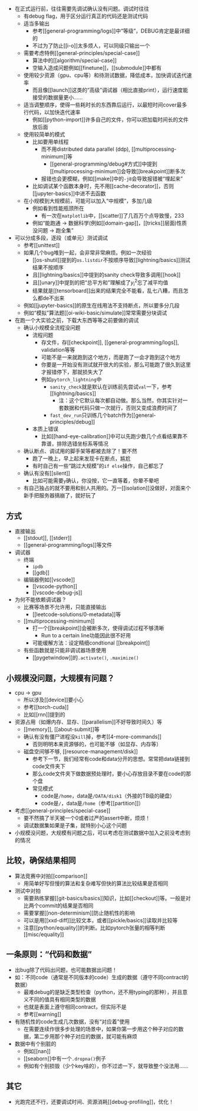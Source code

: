 - 在正式运行前，往往需要先调试确认没有问题。调试时往往
  - 有debug flag，用于区分运行真正的代码还是测试代码
  - 适当多输出
    - 参考[[general-programming/logs]]中“等级”，DEBUG肯定是最详细的
    - 不过为了防止[[i-o]]太多烦人，可以同级只输出一个
  - 需要考虑特例[[general-principles/special-case]]
    - 算法中的[[algorithm/special-case]]
    - 空输入造成问题例如[[finetune]]，[[submodule]]中都有
  - 使用较少资源（gpu、cpu等）和待测试数据，降低成本，加快调试迭代速率
    - 而且像[[launch]]这类的“高级”调试器（相比直接print），运行速度能接受的数据量更小……
  - 适当调整顺序，使得一些耗时长的东西靠后运行，以最短时间cover最多行代码，以加快迭代速率
    - 例如[[python-import]]许多自己的文件，你可以把加载时间长的文件放后面
  - 使用较简单的模式
    - 比如要用单线程
      - 而不用distributed data parallel (ddp), [[multiprocessing-minimum]]等
        - [[general-programming/debug#方式]]中提到[[multiprocessing-minimum]]会导致[[breakpoint]]断多次
      - 报错也会更模糊，例如[[make]]中的`-j8`会导致报错被“埋起来”
    - 比如调试某个函数本身时，先不用[[cache-decorator]]，否则[[jupyter-basics]]中进不去函数
  - 在小规模到大规模前，可能可以加入“中规模”，多加几级
    - 例如看到性能瓶颈所在
      - 有一次在`matplotlib`中，[[scatter]]了几百万个点导致慢，233
    - 例如“能跑通 -> 数据科学(例如[[domain-gap]]，[[tricks]]层面)性质没问题 -> 跑全集”
- 可以分成多段，逐段（或单元）测试调试
  - 参考[[unittest]]
  - 如果几个bug堆到一起，会非常非常麻烦。例如一次经验
      - [[os-shutil]]提到的`os.listdir`不按顺序导致[[lightning/basics]]测试结果不按顺序
      - 且[[lightning/basics]]中提到的sanity check导致多调用[[hook]]
      - 且[[unary]]中提到的把“总平方和”理解成了$y_i^2$忘了减平均值
      - 结果就是[[tensorboard]]出来的结果完全不能看，乱七八糟，而且怎么都de不出来
  - 例如[[jupyter-basics]]的原生在线用法不支持断点，所以要多分几段
  - 例如“模拟”算法题[[oi-wiki-basic/simulate]]常常需要分块调试
- 在跑一个大实验之前，下载大东西等等之前要做的调试
  - 确认小规模全流程没问题
    - 流程问题
      - 存文件，存[[checkpoint]], [[general-programming/logs]], validation等等
      - 可能不是一来就跑到这个地方，而是跑了一会才跑到这个地方
      - 你要是一开始没有测试就开很大的实验，那么可能跑了很久到这里才报错停下，那就损失大了
      - 例如`pytorch_lightning`中
        - `sanity_check`就是默认在训练前先尝试`val`一下，参考[[lightning/basics]]
          - 注：这个它默认每次都自动做。那么当然，你其实针对一套数据和代码只做一次就行，否则又变成浪费时间了
        - `fast_dev_run`只训练几个batch作为[[general-principles/debug]]
    - 本质上错误
      - 比如[[hand-eye-calibration]]中可以先跑少数几个点看结果靠不靠谱，排除选错坐标系等情况
  - 确认断点、调试用的脚手架等都被去除了！要不然
    - 跑了一晚上，早上起来发现卡在断点，尴尬
    - 有时自己有一些“跳过大规模”的`if else`操作，自己都忘了
  - 确认有没有[[silent]]
    - 比如可能需要`y`确认，你没按，它一直等着，你晕不晕吧
  - 有自己独占的就不要用和别人共用的。万一[[isolation]]没做好，对面来个新手把服务器搞崩了，就好玩了
## 方式
- 直接输出
  - [[stdout]], [[stderr]]
  - [[general-programming/logs]]等文件
- 调试器
  - 终端
    - `ipdb`
    - [[gdb]]
  - 编辑器例如[[vscode]]
    - [[vscode-python]]
    - [[vscode-debug-js]]
- 为何不能依赖调试器？
  - 比赛等场景不允许用，只能直接输出
    - [[leetcode-solutions/0-metadata]]等
  - [[multiprocessing-minimum]]
    - 打一个[[breakpoint]]会被断多次，使得调试过程不够清晰
      - Run to a certain line功能因此很不好用
    - 可能缓解方法：设定精细condtional [[breakpoint]]
  - 有些函数就是只能非调试器场景使用
    - [[pygetwindow]]的`.activate()`, `.maximize()`
## 小规模没问题，大规模有问题？
- cpu -> gpu
  - 所以涉及[[device]]要小心
  - 参考[[torch-cuda]]
  - 比如[[rnn]]提到的
- 资源占用（如爆内存、显存、[[parallelism]]不好导致时间久）等
  - [[memory]], [[about-submit]]等
  - 确认有没有僵尸进程没`kill`掉，参考[[4-more-commands]]
    - 否则明明本来资源够的，也可能不够（如显存、内存等）
  - 磁盘空间够不够, [[resource-management/disk]]
    - 参考下一节，我们经常有code和data分开的思想。常常把data链接到code文件夹下
    - 那么code文件夹下做数据预处理时，要小心存放目录不要在code的那个盘
    - 常见模式
      - code是`/home`，data是`/DATA/disk1`（外接的TB级的硬盘）
      - code是`/`，data是`/home`（参考[[partition]]）
- 考虑[[general-principles/special-case]]
  - 要不然搞了半天被一个0或者过严的assert中断，烦烦！
  - 调试数据集如果是子集，就特别小心这个问题
- 小规模没问题，大规模有问题之后，可以考虑在测试数据中加入之前没考虑到的情况
## 比较，确保结果相同
- 算法竞赛中对拍[[comparison]]
  - 用简单好写但慢的算法和复杂难写但快的算法比较结果是否相同
- 测试中对拍
  - 需要熟练掌握[[git-basics/basics]]知识，比如[[checkout]]等。一般是对比两个commit的结果是否相同
  - 需要掌握[[non-determinism]]防止随机性的影响
  - 可以是用[[xxd-diff]]比较文本，或者[[pickle/basics]]读取并比较等
  - 注意[[python/equality]]的判断。比如pytorch张量的相等判断[[misc/equality]]
## 一条原则：“代码和数据”
- 出bug除了代码出问题，也可能数据出问题！
- 如：不同code（通常是不同版本的code）生成的数据（遵守不同contract的数据）
  - 最难debug的是缺乏类型检查（python，还不用typing的那种），并且意义不同的值具有相同类型的数据
  - 也就是表面上遵守相同contract，但实际不是
  - 参考[[warning]]
- 有随机性的code生成几次数据，没有“对应着”使用
  - 在需要连续作很多步处理的场景中，如果你第一步用这个种子对应的数据，第二步用那个种子对应的数据，就可能有麻烦
- 数据中有个别脏的
  - 例如[[nan]]
  - [[seaborn]]中有一个`.dropna()`例子
  - 例如有个别损毁（少个key啥的），你不过滤一下，就导致整个没法用……
## 其它
- 光跑完还不行，还要调试时间、资源消耗[[debug-profiling]]，优化！